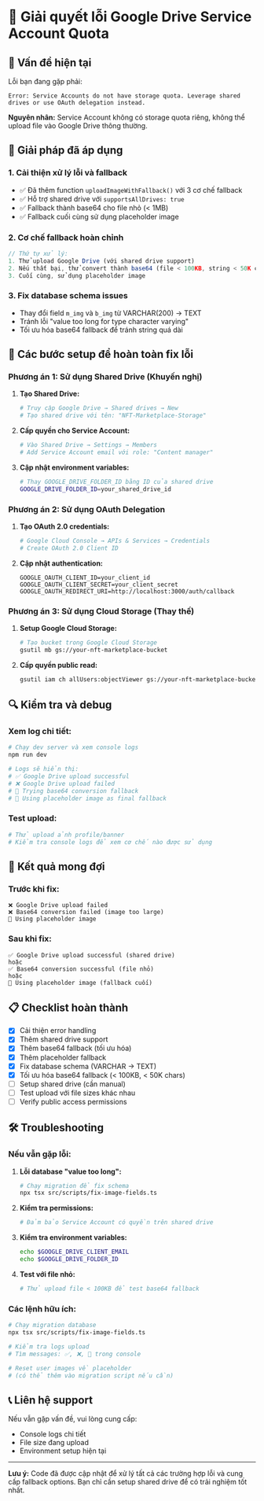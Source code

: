 # 🔧 Giải quyết lỗi Google Drive Service Account Quota

## 🚨 Vấn đề hiện tại

Lỗi bạn đang gặp phải:
```
Error: Service Accounts do not have storage quota. Leverage shared drives or use OAuth delegation instead.
```

**Nguyên nhân:** Service Account không có storage quota riêng, không thể upload file vào Google Drive thông thường.

## 🎯 Giải pháp đã áp dụng

### 1. **Cải thiện xử lý lỗi và fallback**
- ✅ Đã thêm function `uploadImageWithFallback()` với 3 cơ chế fallback
- ✅ Hỗ trợ shared drive với `supportsAllDrives: true`
- ✅ Fallback thành base64 cho file nhỏ (< 1MB)
- ✅ Fallback cuối cùng sử dụng placeholder image

### 2. **Cơ chế fallback hoàn chỉnh**

```typescript
// Thứ tự xử lý:
1. Thử upload Google Drive (với shared drive support)
2. Nếu thất bại, thử convert thành base64 (file < 100KB, string < 50K chars)
3. Cuối cùng, sử dụng placeholder image
```

### 3. **Fix database schema issues**
- Thay đổi field `m_img` và `b_img` từ VARCHAR(200) → TEXT
- Tránh lỗi "value too long for type character varying"
- Tối ưu hóa base64 fallback để tránh string quá dài

## 🔧 Các bước setup để hoàn toàn fix lỗi

### **Phương án 1: Sử dụng Shared Drive (Khuyến nghị)**

1. **Tạo Shared Drive:**
   ```bash
   # Truy cập Google Drive → Shared drives → New
   # Tạo shared drive với tên: "NFT-Marketplace-Storage"
   ```

2. **Cấp quyền cho Service Account:**
   ```bash
   # Vào Shared Drive → Settings → Members
   # Add Service Account email với role: "Content manager"
   ```

3. **Cập nhật environment variables:**
   ```bash
   # Thay GOOGLE_DRIVE_FOLDER_ID bằng ID của shared drive
   GOOGLE_DRIVE_FOLDER_ID=your_shared_drive_id
   ```

### **Phương án 2: Sử dụng OAuth Delegation**

1. **Tạo OAuth 2.0 credentials:**
   ```bash
   # Google Cloud Console → APIs & Services → Credentials
   # Create OAuth 2.0 Client ID
   ```

2. **Cập nhật authentication:**
   ```env
   GOOGLE_OAUTH_CLIENT_ID=your_client_id
   GOOGLE_OAUTH_CLIENT_SECRET=your_client_secret
   GOOGLE_OAUTH_REDIRECT_URI=http://localhost:3000/auth/callback
   ```

### **Phương án 3: Sử dụng Cloud Storage (Thay thế)**

1. **Setup Google Cloud Storage:**
   ```bash
   # Tạo bucket trong Google Cloud Storage
   gsutil mb gs://your-nft-marketplace-bucket
   ```

2. **Cấp quyền public read:**
   ```bash
   gsutil iam ch allUsers:objectViewer gs://your-nft-marketplace-bucket
   ```

## 🔍 Kiểm tra và debug

### **Xem log chi tiết:**
```bash
# Chạy dev server và xem console logs
npm run dev

# Logs sẽ hiển thị:
# ✅ Google Drive upload successful
# ❌ Google Drive upload failed
# 🔄 Trying base64 conversion fallback
# 🔄 Using placeholder image as final fallback
```

### **Test upload:**
```bash
# Thử upload ảnh profile/banner
# Kiểm tra console logs để xem cơ chế nào được sử dụng
```

## 🎯 Kết quả mong đợi

### **Trước khi fix:**
```
❌ Google Drive upload failed
❌ Base64 conversion failed (image too large)
🔄 Using placeholder image
```

### **Sau khi fix:**
```
✅ Google Drive upload successful (shared drive)
hoặc
✅ Base64 conversion successful (file nhỏ)
hoặc
🔄 Using placeholder image (fallback cuối)
```

## 📋 Checklist hoàn thành

- [x] Cải thiện error handling
- [x] Thêm shared drive support
- [x] Thêm base64 fallback (tối ưu hóa)
- [x] Thêm placeholder fallback
- [x] Fix database schema (VARCHAR → TEXT)
- [x] Tối ưu hóa base64 fallback (< 100KB, < 50K chars)
- [ ] Setup shared drive (cần manual)
- [ ] Test upload với file sizes khác nhau
- [ ] Verify public access permissions

## 🛠️ Troubleshooting

### **Nếu vẫn gặp lỗi:**

1. **Lỗi database "value too long":**
   ```bash
   # Chạy migration để fix schema
   npx tsx src/scripts/fix-image-fields.ts
   ```

2. **Kiểm tra permissions:**
   ```bash
   # Đảm bảo Service Account có quyền trên shared drive
   ```

3. **Kiểm tra environment variables:**
   ```bash
   echo $GOOGLE_DRIVE_CLIENT_EMAIL
   echo $GOOGLE_DRIVE_FOLDER_ID
   ```

4. **Test với file nhỏ:**
   ```bash
   # Thử upload file < 100KB để test base64 fallback
   ```

### **Các lệnh hữu ích:**

```bash
# Chạy migration database
npx tsx src/scripts/fix-image-fields.ts

# Kiểm tra logs upload
# Tìm messages: ✅, ❌, 🔄 trong console

# Reset user images về placeholder
# (có thể thêm vào migration script nếu cần)
```

## 📞 Liên hệ support

Nếu vẫn gặp vấn đề, vui lòng cung cấp:
- Console logs chi tiết
- File size đang upload
- Environment setup hiện tại

---

**Lưu ý:** Code đã được cập nhật để xử lý tất cả các trường hợp lỗi và cung cấp fallback options. Bạn chỉ cần setup shared drive để có trải nghiệm tốt nhất.